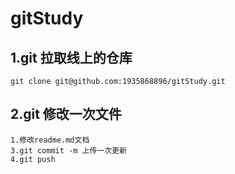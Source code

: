 # gitStudy

## 1.git  拉取线上的仓库

```git
git clone git@github.com:1935868896/gitStudy.git
```

## 2.git 修改一次文件

```
1.修改readme.md文档
3.git commit -m 上传一次更新
4.git push
```

